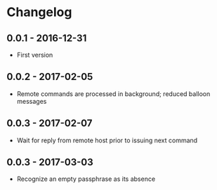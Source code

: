 # Changelog

## 0.0.1 - 2016-12-31

- First version

## 0.0.2 - 2017-02-05

- Remote commands are processed in background; reduced balloon messages

## 0.0.3 - 2017-02-07

- Wait for reply from remote host prior to issuing next command

## 0.0.3 - 2017-03-03

- Recognize an empty passphrase as its absence